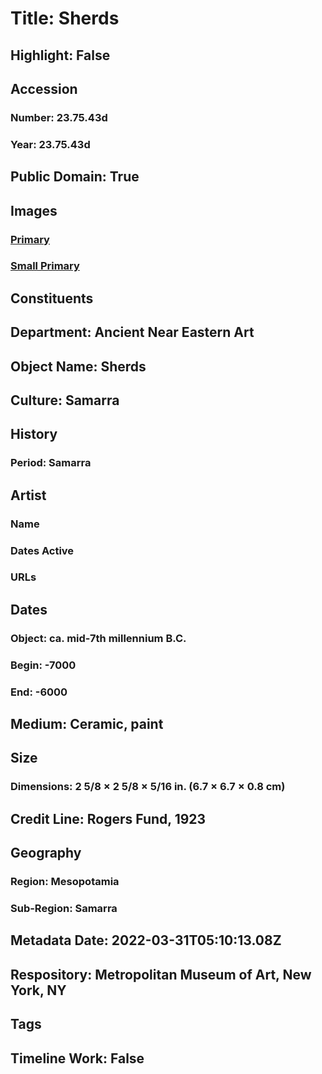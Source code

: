 # Title: Sherds
## Highlight: False
## Accession
### Number: 23.75.43d
### Year: 23.75.43d
## Public Domain: True
## Images
### [Primary](https://images.metmuseum.org/CRDImages/an/original/vsz23.75.43d.jpg)
### [Small Primary](https://images.metmuseum.org/CRDImages/an/web-large/vsz23.75.43d.jpg)
## Constituents
## Department: Ancient Near Eastern Art
## Object Name: Sherds
## Culture: Samarra
## History
### Period: Samarra
## Artist
### Name
### Dates Active
### URLs
## Dates
### Object: ca. mid-7th millennium B.C.
### Begin: -7000
### End: -6000
## Medium: Ceramic, paint
## Size
### Dimensions: 2 5/8 × 2 5/8 × 5/16 in. (6.7 × 6.7 × 0.8 cm)
## Credit Line: Rogers Fund, 1923
## Geography
### Region: Mesopotamia
### Sub-Region: Samarra
## Metadata Date: 2022-03-31T05:10:13.08Z
## Respository: Metropolitan Museum of Art, New York, NY
## Tags
## Timeline Work: False